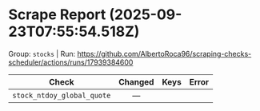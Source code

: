 # Scrape Report (2025-09-23T07:55:54.518Z)

Group: `stocks`  |  Run: https://github.com/AlbertoRoca96/scraping-checks-scheduler/actions/runs/17939384600

| Check | Changed | Keys | Error |
|---|:---:|:--|:--|
| `stock_ntdoy_global_quote` | — |  |  |
